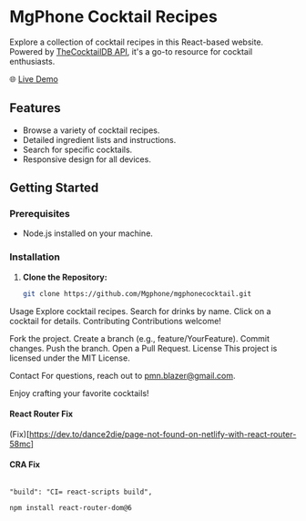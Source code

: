 # MgPhone Cocktail Recipes

Explore a collection of cocktail recipes in this React-based website. Powered by [TheCocktailDB API](https://www.thecocktaildb.com/api.php), it's a go-to resource for cocktail enthusiasts.

🌐 [Live Demo](https://mgphonecocktails.netlify.app/)

## Features

- Browse a variety of cocktail recipes.
- Detailed ingredient lists and instructions.
- Search for specific cocktails.
- Responsive design for all devices.

## Getting Started

### Prerequisites

- Node.js installed on your machine.

### Installation

1. **Clone the Repository:**
   ```sh
   git clone https://github.com/Mgphone/mgphonecocktail.git
   
Usage
Explore cocktail recipes.
Search for drinks by name.
Click on a cocktail for details.
Contributing
Contributions welcome!

Fork the project.
Create a branch (e.g., feature/YourFeature).
Commit changes.
Push the branch.
Open a Pull Request.
License
This project is licensed under the MIT License.

Contact
For questions, reach out to pmn.blazer@gmail.com.

Enjoy crafting your favorite cocktails!

#### React Router Fix

(Fix)[https://dev.to/dance2die/page-not-found-on-netlify-with-react-router-58mc]

#### CRA Fix

```

"build": "CI= react-scripts build",

```

```sh
npm install react-router-dom@6
```
